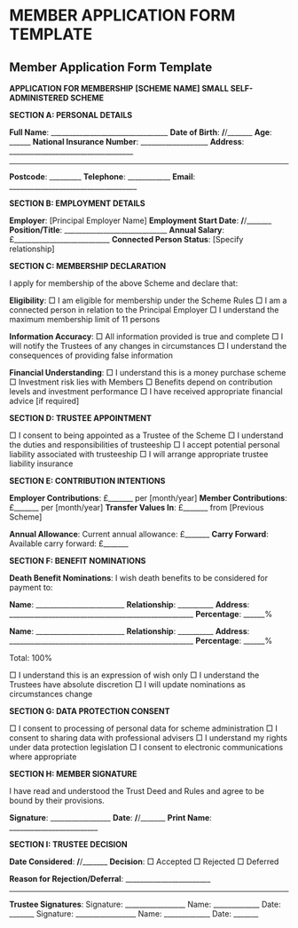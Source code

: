 # MEMBER APPLICATION FORM TEMPLATE

## Member Application Form Template

**APPLICATION FOR MEMBERSHIP**
**[SCHEME NAME] SMALL SELF-ADMINISTERED SCHEME**

**SECTION A: PERSONAL DETAILS**

**Full Name**: _________________________________
**Date of Birth**: ____/____/_______ **Age**: ______
**National Insurance Number**: ___________________
**Address**: ___________________________________
_____________________________________________
**Postcode**: _________ **Telephone**: ____________
**Email**: ____________________________________

**SECTION B: EMPLOYMENT DETAILS**

**Employer**: [Principal Employer Name]
**Employment Start Date**: ____/____/_______
**Position/Title**: _____________________________
**Annual Salary**: £___________________________
**Connected Person Status**: [Specify relationship]

**SECTION C: MEMBERSHIP DECLARATION**

I apply for membership of the above Scheme and declare that:

**Eligibility**:
□ I am eligible for membership under the Scheme Rules
□ I am a connected person in relation to the Principal Employer
□ I understand the maximum membership limit of 11 persons

**Information Accuracy**:
□ All information provided is true and complete
□ I will notify the Trustees of any changes in circumstances
□ I understand the consequences of providing false information

**Financial Understanding**:
□ I understand this is a money purchase scheme
□ Investment risk lies with Members
□ Benefits depend on contribution levels and investment performance
□ I have received appropriate financial advice [if required]

**SECTION D: TRUSTEE APPOINTMENT**

□ I consent to being appointed as a Trustee of the Scheme
□ I understand the duties and responsibilities of trusteeship
□ I accept potential personal liability associated with trusteeship
□ I will arrange appropriate trustee liability insurance

**SECTION E: CONTRIBUTION INTENTIONS**

**Employer Contributions**: £_______ per [month/year]
**Member Contributions**: £_______ per [month/year]
**Transfer Values In**: £_______ from [Previous Scheme]

**Annual Allowance**: Current annual allowance: £_______
**Carry Forward**: Available carry forward: £_______

**SECTION F: BENEFIT NOMINATIONS**

**Death Benefit Nominations**:
I wish death benefits to be considered for payment to:

**Name**: _________________________ **Relationship**: __________
**Address**: ____________________________________________________
**Percentage**: ______%

**Name**: _________________________ **Relationship**: __________
**Address**: ____________________________________________________
**Percentage**: ______%

Total: 100%

□ I understand this is an expression of wish only
□ I understand the Trustees have absolute discretion
□ I will update nominations as circumstances change

**SECTION G: DATA PROTECTION CONSENT**

□ I consent to processing of personal data for scheme administration
□ I consent to sharing data with professional advisers
□ I understand my rights under data protection legislation
□ I consent to electronic communications where appropriate

**SECTION H: MEMBER SIGNATURE**

I have read and understood the Trust Deed and Rules and agree to be bound by their provisions.

**Signature**: _________________ **Date**: ____/____/_______
**Print Name**: _________________________

**SECTION I: TRUSTEE DECISION**

**Date Considered**: ____/____/_______
**Decision**: □ Accepted □ Rejected □ Deferred

**Reason for Rejection/Deferral**: ________________________
________________________________________________

**Trustee Signatures**:
Signature: _________________ Name: _____________ Date: _______
Signature: _________________ Name: _____________ Date: _______ 